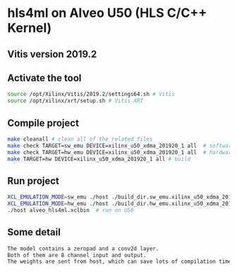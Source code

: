 # hls4ml on Alveo U50 (HLS C/C++ Kernel)
## Vitis version 2019.2
## Activate the tool 
```bash
source /opt/Xilinx/Vitis/2019.2/settings64.sh # Vitis
source /opt/xilinx/xrt/setup.sh # Vitis XRT
```
## Compile project
```bash
make cleanall # clean all of the related files
make check TARGET=sw_emu DEVICE=xilinx_u50_xdma_201920_1 all  # software emulation
make check TARGET=hw_emu DEVICE=xilinx_u50_xdma_201920_1 all  # hardware emulation
make TARGET=hw DEVICE=xilinx_u50_xdma_201920_1 all # build
```
## Run project
```bash
XCL_EMULATION_MODE=sw_emu ./host ./build_dir.sw_emu.xilinx_u50_xdma_201920_1/alveo_hls4ml.xclbin  # software emulation
XCL_EMULATION_MODE=hw_emu ./host ./build_dir.hw_emu.xilinx_u50_xdma_201920_1/alveo_hls4ml.xclbin  # hardware emulation
./host alveo_hls4ml.xclbin  # run on U50
```
## Some detail
```bash
The model contains a zeropad and a conv2d layer.
Both of them are 8 channel input and output.
The weights are sent from host, which can save lots of compilation time when the weight size is very large.
```
